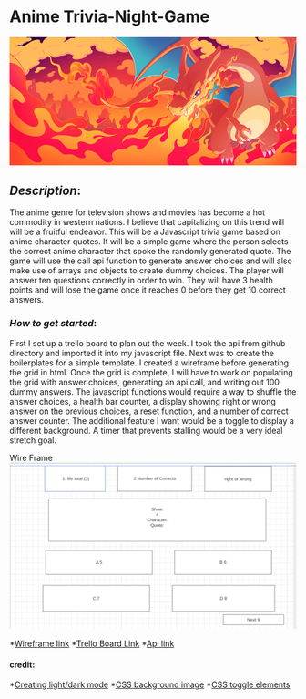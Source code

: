 # **Anime Trivia-Night-Game**
<picture>
 <source media="(prefers-color-scheme: dark)" srcset="https://raw.githubusercontent.com/Azheng100/-Trivia-Night-Game/main/charizard.webp">
 <source media="(prefers-color-scheme: light)" srcset="https://raw.githubusercontent.com/Azheng100/-Trivia-Night-Game/main/charizard.webp">
 <img alt="YOUR-ALT-TEXT" src="https://raw.githubusercontent.com/Azheng100/-Trivia-Night-Game/main/charizard.webp">
</picture>


## *Description*: 
The anime genre for television shows and movies has become a hot commodity in western nations. I believe that capitalizing on this trend will will be a fruitful endeavor. This will be a Javascript trivia game based on anime character quotes. It will be a simple game where the person selects the correct anime character that spoke the randomly generated quote. The game will use the call api function to generate answer choices and will also make use of arrays and objects to create dummy choices. The player will answer ten questions correctly in order to win. They will have 3 health points and will lose the game once it reaches 0 before they get 10 correct answers. 


### *How to get started*: 
First I set up a trello board to plan out the week. I took the api from github directory and imported it into my javascript file. Next was to create the boilerplates for a simple template. I created a wireframe before generating the grid in html. Once the grid is complete, I will have to work on populating the grid with answer choices, generating an api call, and writing out 100 dummy answers. The javascript functions would require a way to shuffle the answer choices, a health bar counter, a display showing right or wrong answer on the previous choices, a reset function, and a number of correct answer counter. The additional feature I want would be a toggle to display a different background. A timer that prevents stalling would be a very ideal stretch goal. 
 

Wire Frame
<picture>
 <source media="(prefers-color-scheme: dark)" srcset="https://raw.githubusercontent.com/Azheng100/-Trivia-Night-Game/main/WireFrame%20for%20Anime%20Night.png">
 <source media="(prefers-color-scheme: light)" srcset="https://raw.githubusercontent.com/Azheng100/-Trivia-Night-Game/main/WireFrame%20for%20Anime%20Night.png">
 <img alt="YOUR-ALT-TEXT" src="https://raw.githubusercontent.com/Azheng100/-Trivia-Night-Game/main/WireFrame%20for%20Anime%20Night.png">
</picture>





*[Wireframe link](https://wireframe.cc/U3LNiL )
*[Trello Board Link](https://trello.com/b/ktarEhpm/trivia-game-board )
*[Api link](https://animechan.vercel.app/ )



#### credit: 

*[Creating light/dark mode](https://css-tricks.com/a-complete-guide-to-dark-mode-on-the-web/ )
*[CSS background image](https://www.w3schools.com/cssref/pr_background-image.asp)
*[CSS toggle elements](https://www.w3schools.com/howto/howto_js_toggle_hide_show.asp)
